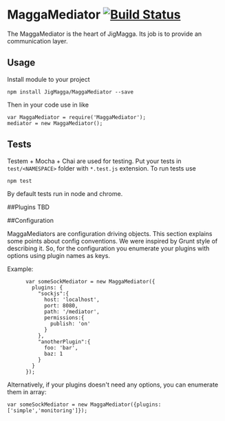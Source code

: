 # MaggaMediator [![Build Status](https://travis-ci.org/JigMagga/MaggaMediator.svg?branch=master)](https://travis-ci.org/JigMagga/MaggaMediator)
The MaggaMediator is the heart of JigMagga. Its job is to provide an communication layer.

## Usage

Install module to your project
```
npm install JigMagga/MaggaMediator --save
```

Then in your code use in like

```
var MaggaMediator = require('MaggaMediator');
mediator = new MaggaMediator();
```

## Tests

Testem + Mocha + Chai are used for testing. Put your tests in `test/<NAMESPACE>` folder with `*.test.js` extension. To run tests use

```
npm test
```
By default tests run in node and chrome.

##Plugins
TBD

##Configuration

MaggaMediators are configuration driving objects. This section explains some points about config conventions. 
We were inspired by Grunt style of describing it. So, for the configuration you enumerate your plugins with options using 
plugin names as keys. 

Example:

```
      var someSockMediator = new MaggaMediator({
        plugins: {
          "sockjs":{
            host: 'localhost',
            port: 8080,
            path: '/mediator',
            permissions:{
              publish: 'on'
            }
          },
          "anotherPlugin":{
            foo: 'bar',
            baz: 1
          }
        }
      });
```

Alternatively, if your plugins doesn't need any options, you can enumerate them in array:
```
var someSockMediator = new MaggaMediator({plugins:['simple','monitoring']});
```




 




